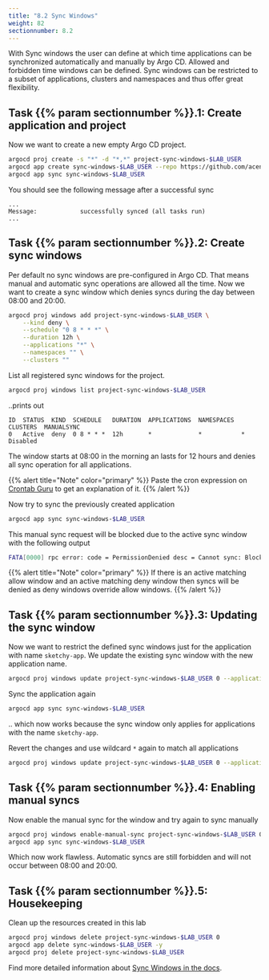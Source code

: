 ```yaml
---
title: "8.2 Sync Windows"
weight: 82
sectionnumber: 8.2
---
```


With Sync windows the user can define at which time applications can be synchronized automatically and manually by Argo CD. Allowed and forbidden time windows can be defined. Sync windows can be restricted to a subset of applications, clusters and namespaces and thus offer great flexibility.


## Task {{% param sectionnumber %}}.1: Create application and project

Now we want to create a new empty Argo CD project.

```bash
argocd proj create -s "*" -d "*,*" project-sync-windows-$LAB_USER
argocd app create sync-windows-$LAB_USER --repo https://github.com/acend/argocd-training-examples.git --path 'example-app' --dest-server https://kubernetes.default.svc --dest-namespace $LAB_USER --project project-sync-windows-$LAB_USER
argocd app sync sync-windows-$LAB_USER
```

You should see the following message after a successful sync

```
...
Message:            successfully synced (all tasks run)
...
```


## Task {{% param sectionnumber %}}.2: Create sync windows

Per default no sync windows are pre-configured in Argo CD. That means manual and automatic sync operations are allowed all the time. Now we want to create a sync window which denies syncs during the day between 08:00 and 20:00.


```bash
argocd proj windows add project-sync-windows-$LAB_USER \
    --kind deny \
    --schedule "0 8 * * *" \
    --duration 12h \
    --applications "*" \
    --namespaces "" \
    --clusters ""
```

List all registered sync windows for the project.

```bash
argocd proj windows list project-sync-windows-$LAB_USER
```

..prints out

```
ID  STATUS  KIND  SCHEDULE   DURATION  APPLICATIONS  NAMESPACES  CLUSTERS  MANUALSYNC
0   Active  deny  0 8 * * *  12h       *             *           *         Disabled
```
The window starts at 08:00 in the morning an lasts for 12 hours and denies all sync operation for all applications.

{{% alert title="Note" color="primary" %}}
Paste the cron expression on [Crontab Guru](https://crontab.guru/#0_8_*_*_*) to get an explanation of it.
{{% /alert %}}

Now try to sync the previously created application

```bash
argocd app sync sync-windows-$LAB_USER
```

This manual sync request will be blocked due to the active sync window with the following output
```bash
FATA[0000] rpc error: code = PermissionDenied desc = Cannot sync: Blocked by sync window
```

{{% alert title="Note" color="primary" %}}
If there is an active matching allow window and an active matching deny window then syncs will be denied as deny windows override allow windows.
{{% /alert %}}


## Task {{% param sectionnumber %}}.3: Updating the sync window

Now we want to restrict the defined sync windows just for the application with name `sketchy-app`. We update the existing sync window with the new application name.

```bash
argocd proj windows update project-sync-windows-$LAB_USER 0 --applications "sketchy-app"
```

Sync the application again
```bash
argocd app sync sync-windows-$LAB_USER
```

.. which now works because the sync window only applies for applications with the name `sketchy-app`.

Revert the changes and use wildcard `*` again to match all applications

```bash
argocd proj windows update project-sync-windows-$LAB_USER 0 --applications "*"
```


## Task {{% param sectionnumber %}}.4: Enabling manual syncs

Now enable the manual sync for the window and try again to sync manually

```bash
argocd proj windows enable-manual-sync project-sync-windows-$LAB_USER 0
argocd app sync sync-windows-$LAB_USER
```

Which now work flawless. Automatic syncs are still forbidden and will not occur between 08:00 and 20:00.


## Task {{% param sectionnumber %}}.5: Housekeeping

Clean up the resources created in this lab

```bash
argocd proj windows delete project-sync-windows-$LAB_USER 0
argocd app delete sync-windows-$LAB_USER -y
argocd proj delete project-sync-windows-$LAB_USER
```

Find more detailed information about [Sync Windows in the docs](https://argoproj.github.io/argo-cd/user-guide/sync_windows/#sync-windows).
